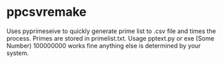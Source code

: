 # ppcsvremake
Uses pyprimeseive to quickly generate prime list to .csv file and times the process. Primes are stored in primelist.txt.
Usage pptext.py or exe (Some Number) 100000000 works fine anything else is determined by your system.
